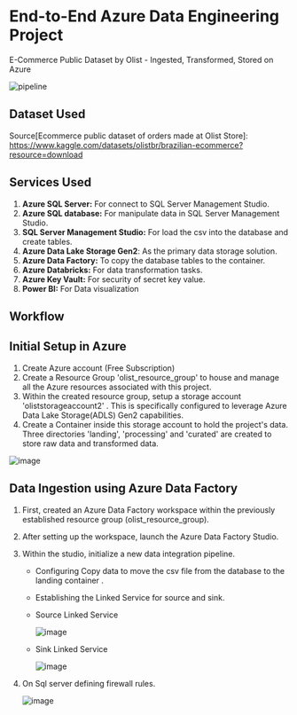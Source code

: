 # End-to-End Azure Data Engineering Project
E-Commerce Public Dataset by Olist - Ingested, Transformed, Stored on Azure

![pipeline](https://github.com/kevbgomes/Azure_Olist_Repo/assets/111183588/fc23813d-f10f-4bf5-b447-5a8d20764fc9)

## Dataset Used 
 Source[Ecommerce public dataset of orders made at Olist Store]: https://www.kaggle.com/datasets/olistbr/brazilian-ecommerce?resource=download

 ## Services Used
1. **Azure SQL Server:** For connect to SQL Server Management Studio.
2. **Azure SQL database:** For manipulate data in SQL Server Management Studio.
3. **SQL Server Management Studio:** For load the csv into the database and create tables.
4. **Azure Data Lake Storage Gen2**: As the primary data storage solution.
5. **Azure Data Factory:** To copy the database tables to the container.
6. **Azure Databricks:** For data transformation tasks.
7. **Azure Key Vault:** For security of secret key value.
8. **Power BI:** For Data visualization

## Workflow 

## Initial Setup in Azure
1. Create Azure account (Free Subscription)  
2. Create a Resource Group 'olist_resource_group' to house and manage all the Azure resources associated with this project. 
3. Within the created resource group, setup a storage account 'oliststorageaccount2' . This is specifically configured to leverage Azure Data Lake Storage(ADLS) Gen2 capabilities.
4. Create a Container inside this storage account to hold the project's data. Three directories 'landing', 'processing' and 'curated' are created to store raw data and transformed data.

![image](https://github.com/kevbgomes/Azure_Olist_Repo/assets/111183588/80290039-ec4e-4976-b224-9d04be64cb5b)

## Data Ingestion using Azure Data Factory
1. First, created an Azure Data Factory workspace within the previously established resource group (olist_resource_group).
2. After setting up the workspace, launch the Azure Data Factory Studio. 
4. Within the studio, initialize a new data integration pipeline. 
   - Configuring Copy data to move the csv file from the database to the landing container .
   - Establishing the Linked Service for source and sink.
   - Source Linked Service
     
     ![image](https://github.com/kevbgomes/Azure_Olist_Repo/assets/111183588/a44d80be-5edd-43c5-a632-9600360fd12c)

   - Sink Linked Service

     ![image](https://github.com/kevbgomes/Azure_Olist_Repo/assets/111183588/8a3c2918-13d6-4850-ab15-87fa42274fab)

 5. On Sql server defining firewall rules.

    ![image](https://github.com/kevbgomes/Azure_Olist_Repo/assets/111183588/04f09982-26e9-4a05-8565-5fa6c35cc31d)


    
   


   


